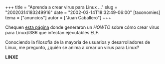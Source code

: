 +++
title = "Aprenda a crear virus para Linux ..."
slug = "20020314183249916"
date = "2002-03-14T18:32:49-06:00"
[taxonomies]
tema = ["anuncios"]
autor = ["Juan Caballero"]
+++

Chequen [esta
página](http://wildsau.idv.uni-linz.ac.at/~k3032e4/virus-writing-HOWTO/_html/)
donde generaron un *HOWTO* sobre cómo crear virus para Linux/i386 que
infectan ejecutables ELF.

Conociendo la filosofía de la mayoría de usuarios y desarrolladores de
Linux, me pregunto, ¿quién se anima a crear un virus para Linux?

**LINXE**

